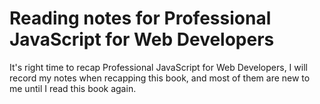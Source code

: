 # Reading notes for Professional JavaScript for Web Developers

It's right time to recap Professional JavaScript for Web Developers, I will record my notes when recapping this book, and most of them are new to me until I read this book again.
